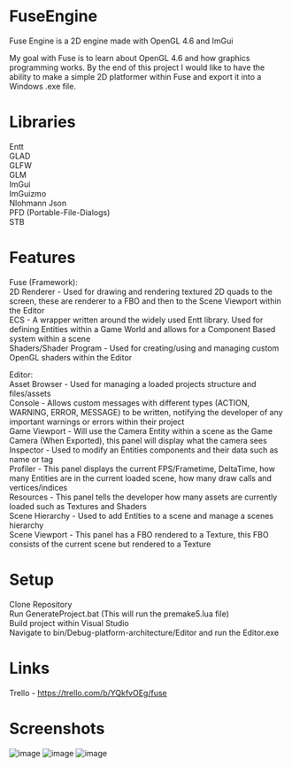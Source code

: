 # FuseEngine
Fuse Engine is a 2D engine made with OpenGL 4.6 and ImGui <br/>

My goal with Fuse is to learn about OpenGL 4.6 and how graphics programming works. By the end of this project I would like to have the ability to make a simple 2D platformer within Fuse and export it into a Windows .exe file. <br/>

# Libraries
Entt <br/>
GLAD <br/>
GLFW <br/>
GLM <br/>
ImGui <br/>
ImGuizmo <br/>
Nlohmann Json <br/>
PFD (Portable-File-Dialogs) <br/>
STB <br/>

# Features
Fuse (Framework): <br/>
2D Renderer - Used for drawing and rendering textured 2D quads to the screen, these are renderer to a FBO and then to the Scene Viewport within the Editor <br/>
ECS - A wrapper written around the widely used Entt library. Used for defining Entities within a Game World and allows for a Component Based system within a scene <br/>
Shaders/Shader Program - Used for creating/using and managing custom OpenGL shaders within the Editor <br/>

Editor: <br/>
Asset Browser - Used for managing a loaded projects structure and files/assets <br/>
Console - Allows custom messages with different types (ACTION, WARNING, ERROR, MESSAGE) to be written, notifying the developer of any important warnings or errors within their project <br/>
Game Viewport - Will use the Camera Entity within a scene as the Game Camera (When Exported), this panel will display what the camera sees <br/>
Inspector - Used to modify an Entities components and their data such as name or tag <br/>
Profiler - This panel displays the current FPS/Frametime, DeltaTime, how many Entities are in the current loaded scene, how many draw calls and vertices/indices <br/>
Resources - This panel tells the developer how many assets are currently loaded such as Textures and Shaders <br/>
Scene Hierarchy - Used to add Entities to a scene and manage a scenes hierarchy <br/>
Scene Viewport - This panel has a FBO rendered to a Texture, this FBO consists of the current scene but rendered to a Texture <br/>

# Setup 
Clone Repository <br/>
Run GenerateProject.bat (This will run the premake5.lua file) <br/>
Build project within Visual Studio <br/>
Navigate to bin/Debug-platform-architecture/Editor and run the Editor.exe <br/>

# Links
Trello - https://trello.com/b/YQkfvOEg/fuse <br/>

# Screenshots
![image](https://user-images.githubusercontent.com/19360613/154978902-00b3bac9-337c-42a4-8c4d-bd36be696ac6.png)
![image](https://user-images.githubusercontent.com/19360613/154978983-8dc44004-ed79-4099-bfe4-18182a86b6e2.png)
![image](https://user-images.githubusercontent.com/19360613/154979064-a80356bf-5057-4f45-bf6e-3bef99844c59.png)


